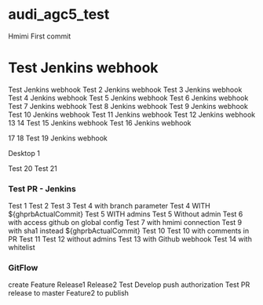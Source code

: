 # audi_agc5_test
Hmimi First commit

# Test Jenkins webhook
Test Jenkins webhook
Test 2 Jenkins webhook
Test 3 Jenkins webhook
Test 4 Jenkins webhook
Test 5 Jenkins webhook
Test 6 Jenkins webhook
Test 7 Jenkins webhook
Test 8 Jenkins webhook
Test 9 Jenkins webhook
Test 10 Jenkins webhook
Test 11 Jenkins webhook
Test 12 Jenkins webhook
13
14
Test 15 Jenkins webhook
Test 16 Jenkins webhook

17
18
Test 19 Jenkins webhook

Desktop 1

Test 20
Test 21


### Test PR - Jenkins
Test 1
Test 2
Test 3
Test 4 with branch parameter
Test 4 WITH ${ghprbActualCommit}
Test 5 WITH admins
Test 5  Without admin
Test 6  with access github on global config
Test 7  with hmimi connection
Test 9  with sha1 instead ${ghprbActualCommit}
Test 10
Test 10  with comments in PR
Test 11
Test 12 without admins
Test 13 with Github webhook
Test 14 with whitelist

### GitFlow
create Feature
Release1
Release2
Test Develop push authorization
Test PR release to master
Feature2 to publish